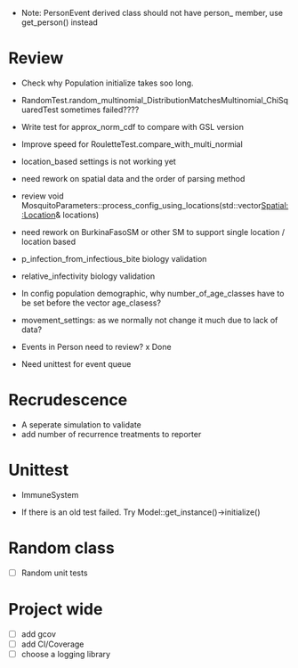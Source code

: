 - Note: PersonEvent derived class should not have person_ member, use get_person() instead
# Review 
- Check why Population initialize takes soo long.
-  RandomTest.random_multinomial_DistributionMatchesMultinomial_ChiSquaredTest sometimes failed????

- Write test for approx_norm_cdf to compare with GSL version
-  Improve speed for RouletteTest.compare_with_multi_normial
- location_based settings is not working yet
- need rework on spatial data and the order of parsing method
- review void MosquitoParameters::process_config_using_locations(std::vector<Spatial::Location>& locations)

- need rework on BurkinaFasoSM or other SM to support single location / location based


- p_infection_from_infectious_bite biology validation
- relative_infectivity biology validation

- In config population demographic, why number_of_age_classes have to be set before the vector age_clasess?

- movement_settings: as we normally not change it much due to lack of data?
- Events in Person need to review? x Done
- Need unittest for event queue

# Recrudescence

- A seperate simulation to validate
- add number of recurrence treatments to reporter

# Unittest
- ImmuneSystem

- If there is an old test failed. Try Model::get_instance()->initialize()

# Random class

- [ ] Random unit tests

# Project wide

- [ ] add gcov
- [ ] add CI/Coverage
- [ ] choose a logging library
